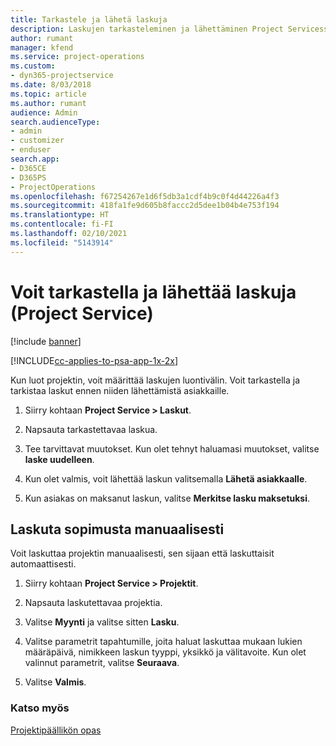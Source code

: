 ```yaml
---
title: Tarkastele ja lähetä laskuja
description: Laskujen tarkasteleminen ja lähettäminen Project Servicessä
author: rumant
manager: kfend
ms.service: project-operations
ms.custom:
- dyn365-projectservice
ms.date: 8/03/2018
ms.topic: article
ms.author: rumant
audience: Admin
search.audienceType:
- admin
- customizer
- enduser
search.app:
- D365CE
- D365PS
- ProjectOperations
ms.openlocfilehash: f67254267e1d6f5db3a1cdf4b9c0f4d44226a4f3
ms.sourcegitcommit: 418fa1fe9d605b8faccc2d5dee1b04b4e753f194
ms.translationtype: HT
ms.contentlocale: fi-FI
ms.lasthandoff: 02/10/2021
ms.locfileid: "5143914"
---
```

# <a name="view-and-send-invoices-project-service"></a>Voit tarkastella ja lähettää laskuja (Project Service)

[!include [banner](../includes/psa-now-project-operations.md)]

[!INCLUDE[cc-applies-to-psa-app-1x-2x](../includes/cc-applies-to-psa-app-1x-2x.md)]

Kun luot projektin, voit määrittää laskujen luontivälin. Voit tarkastella ja tarkistaa laskut ennen niiden lähettämistä asiakkaille.  
  
1.  Siirry kohtaan **Project Service > Laskut**.  
  
2.  Napsauta tarkastettavaa laskua.  
  
3.  Tee tarvittavat muutokset. Kun olet tehnyt haluamasi muutokset, valitse **laske uudelleen**.  
  
4.  Kun olet valmis, voit lähettää laskun valitsemalla **Lähetä asiakkaalle**.  
  
5.  Kun asiakas on maksanut laskun, valitse **Merkitse lasku maksetuksi**.  
  
## <a name="manually-invoice-a-contract"></a>Laskuta sopimusta manuaalisesti  
 Voit laskuttaa projektin manuaalisesti, sen sijaan että laskuttaisit automaattisesti.  
  
1.  Siirry kohtaan **Project Service > Projektit**.  
  
2.  Napsauta laskutettavaa projektia.  
  
3.  Valitse **Myynti** ja valitse sitten **Lasku**.  
  
4.  Valitse parametrit tapahtumille, joita haluat laskuttaa mukaan lukien määräpäivä, nimikkeen laskun tyyppi, yksikkö ja välitavoite. Kun olet valinnut parametrit, valitse **Seuraava**.  
  
5.  Valitse **Valmis**.  
  
### <a name="see-also"></a>Katso myös  
 [Projektipäällikön opas](../psa/project-manager-guide.md)
